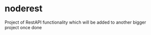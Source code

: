 # noderest

Project of RestAPI functionality which will be added to another bigger project once done 
